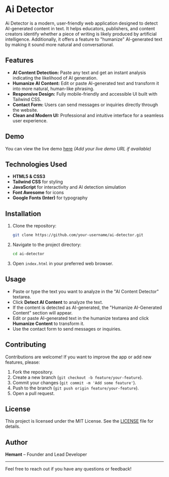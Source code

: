 # Ai Detector

Ai Detector is a modern, user-friendly web application designed to detect AI-generated content in text. It helps educators, publishers, and content creators identify whether a piece of writing is likely produced by artificial intelligence. Additionally, it offers a feature to "humanize" AI-generated text by making it sound more natural and conversational.

## Features

- **AI Content Detection:** Paste any text and get an instant analysis indicating the likelihood of AI generation.
- **Humanize AI Content:** Edit or paste AI-generated text and transform it into more natural, human-like phrasing.
- **Responsive Design:** Fully mobile-friendly and accessible UI built with Tailwind CSS.
- **Contact Form:** Users can send messages or inquiries directly through the website.
- **Clean and Modern UI:** Professional and intuitive interface for a seamless user experience.

## Demo

You can view the live demo [here](#) *(Add your live demo URL if available)*

## Technologies Used

- **HTML5 & CSS3**
- **Tailwind CSS** for styling
- **JavaScript** for interactivity and AI detection simulation
- **Font Awesome** for icons
- **Google Fonts (Inter)** for typography

## Installation

1. Clone the repository:

   ```bash
   git clone https://github.com/your-username/ai-detector.git
   ```

2. Navigate to the project directory:

   ```bash
   cd ai-detector
   ```

3. Open `index.html` in your preferred web browser.

## Usage

- Paste or type the text you want to analyze in the "AI Content Detector" textarea.
- Click **Detect AI Content** to analyze the text.
- If the content is detected as AI-generated, the "Humanize AI-Generated Content" section will appear.
- Edit or paste AI-generated text in the humanize textarea and click **Humanize Content** to transform it.
- Use the contact form to send messages or inquiries.

## Contributing

Contributions are welcome! If you want to improve the app or add new features, please:

1. Fork the repository.
2. Create a new branch (`git checkout -b feature/your-feature`).
3. Commit your changes (`git commit -m 'Add some feature'`).
4. Push to the branch (`git push origin feature/your-feature`).
5. Open a pull request.

## License

This project is licensed under the MIT License. See the [LICENSE](LICENSE) file for details.

## Author

**Hemant** – Founder and Lead Developer

---

Feel free to reach out if you have any questions or feedback!
